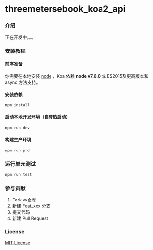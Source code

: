 # threemetersebook_koa2_api

### 介绍
正在开发中。。。


### 安装教程

#### 前序准备

你需要在本地安装 [node](http://nodejs.org/) ，Koa 依赖 **node v7.6.0** 或 ES2015及更高版本和 async 方法支持。

#### 安装依赖 

```bash
npm install
```

#### 启动本地开发环境（自带热启动）

```bash
npm run dev
```

#### 构建生产环境 

```bash
npm run prd
```

### 运行单元测试

```bash
npm run test
```

### 参与贡献

1.  Fork 本仓库
2.  新建 Feat_xxx 分支
3.  提交代码
4.  新建 Pull Request  

### License

[MIT License](https://github.com/1260323835/threemetersebook_koa2_api/blob/main/LICENSE)
